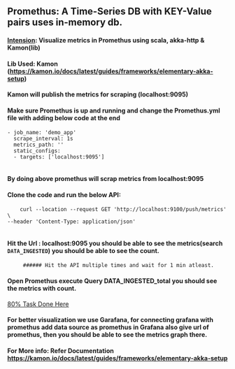 ## Promethus: A Time-Series DB with KEY-Value pairs uses in-memory db.

#### <ins> Intension</ins>: Visualize metrics in Promethus using scala, akka-http & Kamon(lib)

#### Lib Used: Kamon (https://kamon.io/docs/latest/guides/frameworks/elementary-akka-setup)

#### Kamon will publish the metrics for scraping (localhost:9095)

#### Make sure Promethus is up and running and change the Promethus.yml file with adding below code at the end

``` 
- job_name: 'demo_app'
  scrape_interval: 1s
  metrics_path: ''
  static_configs:
  - targets: ['localhost:9095']
    
```
    
#### By doing above promethus will scrap metrics from localhost:9095
#### Clone the code and run the below API:
    
```
    curl --location --request GET 'http://localhost:9100/push/metrics' \
--header 'Content-Type: application/json'
    
```   
####  Hit the Url : localhost:9095 you should be able to see the metrics(search `DATA_INGESTED`) you should be able to see the count.
         ###### Hit the API multiple times and wait for 1 min atleast.

#### Open Promethus execute Query DATA_INGESTED_total you should see the metrics with count.

<ins> 80% Task Done Here </ins>



#### For better visualization we use Garafana, for connecting grafana with promethus add data source as promethus in Grafana also give url of promethus, then you should be able to see the metrics graph there.
#### For More info: Refer Documentation https://kamon.io/docs/latest/guides/frameworks/elementary-akka-setup
    

